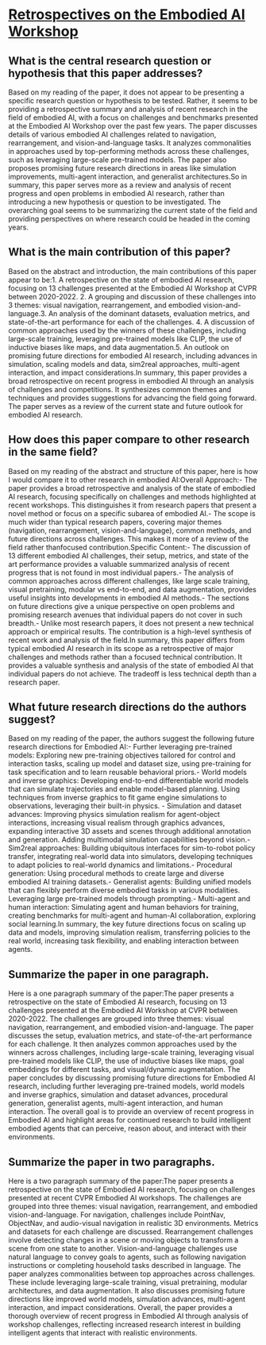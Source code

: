 # [Retrospectives on the Embodied AI Workshop](https://arxiv.org/abs/2210.06849)

## What is the central research question or hypothesis that this paper addresses?

Based on my reading of the paper, it does not appear to be presenting a specific research question or hypothesis to be tested. Rather, it seems to be providing a retrospective summary and analysis of recent research in the field of embodied AI, with a focus on challenges and benchmarks presented at the Embodied AI Workshop over the past few years. The paper discusses details of various embodied AI challenges related to navigation, rearrangement, and vision-and-language tasks. It analyzes commonalities in approaches used by top-performing methods across these challenges, such as leveraging large-scale pre-trained models. The paper also proposes promising future research directions in areas like simulation improvements, multi-agent interaction, and generalist architectures.So in summary, this paper serves more as a review and analysis of recent progress and open problems in embodied AI research, rather than introducing a new hypothesis or question to be investigated. The overarching goal seems to be summarizing the current state of the field and providing perspectives on where research could be headed in the coming years.


## What is the main contribution of this paper?

Based on the abstract and introduction, the main contributions of this paper appear to be:1. A retrospective on the state of embodied AI research, focusing on 13 challenges presented at the Embodied AI Workshop at CVPR between 2020-2022. 2. A grouping and discussion of these challenges into 3 themes: visual navigation, rearrangement, and embodied vision-and-language.3. An analysis of the dominant datasets, evaluation metrics, and state-of-the-art performance for each of the challenges. 4. A discussion of common approaches used by the winners of these challenges, including large-scale training, leveraging pre-trained models like CLIP, the use of inductive biases like maps, and data augmentation.5. An outlook on promising future directions for embodied AI research, including advances in simulation, scaling models and data, sim2real approaches, multi-agent interaction, and impact considerations.In summary, this paper provides a broad retrospective on recent progress in embodied AI through an analysis of challenges and competitions. It synthesizes common themes and techniques and provides suggestions for advancing the field going forward. The paper serves as a review of the current state and future outlook for embodied AI research.


## How does this paper compare to other research in the same field?

Based on my reading of the abstract and structure of this paper, here is how I would compare it to other research in embodied AI:Overall Approach:- The paper provides a broad retrospective and analysis of the state of embodied AI research, focusing specifically on challenges and methods highlighted at recent workshops. This distinguishes it from research papers that present a novel method or focus on a specific subarea of embodied AI.- The scope is much wider than typical research papers, covering major themes (navigation, rearrangement, vision-and-language), common methods, and future directions across challenges. This makes it more of a review of the field rather thanfocused contribution.Specific Content:- The discussion of 13 different embodied AI challenges, their setup, metrics, and state of the art performance provides a valuable summarized analysis of recent progress that is not found in most individual papers.- The analysis of common approaches across different challenges, like large scale training, visual pretraining, modular vs end-to-end, and data augmentation, provides useful insights into developments in embodied AI methods.- The sections on future directions give a unique perspective on open problems and promising research avenues that individual papers do not cover in such breadth.- Unlike most research papers, it does not present a new technical approach or empirical results. The contribution is a high-level synthesis of recent work and analysis of the field.In summary, this paper differs from typical embodied AI research in its scope as a retrospective of major challenges and methods rather than a focused technical contribution. It provides a valuable synthesis and analysis of the state of embodied AI that individual papers do not achieve. The tradeoff is less technical depth than a research paper.


## What future research directions do the authors suggest?

Based on my reading of the paper, the authors suggest the following future research directions for Embodied AI:- Further leveraging pre-trained models: Exploring new pre-training objectives tailored for control and interaction tasks, scaling up model and dataset size, using pre-training for task specification and to learn reusable behavioral priors.- World models and inverse graphics: Developing end-to-end differentiable world models that can simulate trajectories and enable model-based planning. Using techniques from inverse graphics to fit game engine simulations to observations, leveraging their built-in physics. - Simulation and dataset advances: Improving physics simulation realism for agent-object interactions, increasing visual realism through graphics advances, expanding interactive 3D assets and scenes through additional annotation and generation. Adding multimodal simulation capabilities beyond vision.- Sim2real approaches: Building ubiquitous interfaces for sim-to-robot policy transfer, integrating real-world data into simulators, developing techniques to adapt policies to real-world dynamics and limitations.- Procedural generation: Using procedural methods to create large and diverse embodied AI training datasets.- Generalist agents: Building unified models that can flexibly perform diverse embodied tasks in various modalities. Leveraging large pre-trained models through prompting.- Multi-agent and human interaction: Simulating agent and human behaviors for training, creating benchmarks for multi-agent and human-AI collaboration, exploring social learning.In summary, the key future directions focus on scaling up data and models, improving simulation realism, transferring policies to the real world, increasing task flexibility, and enabling interaction between agents.


## Summarize the paper in one paragraph.

Here is a one paragraph summary of the paper:The paper presents a retrospective on the state of Embodied AI research, focusing on 13 challenges presented at the Embodied AI Workshop at CVPR between 2020-2022. The challenges are grouped into three themes: visual navigation, rearrangement, and embodied vision-and-language. The paper discusses the setup, evaluation metrics, and state-of-the-art performance for each challenge. It then analyzes common approaches used by the winners across challenges, including large-scale training, leveraging visual pre-trained models like CLIP, the use of inductive biases like maps, goal embeddings for different tasks, and visual/dynamic augmentation. The paper concludes by discussing promising future directions for Embodied AI research, including further leveraging pre-trained models, world models and inverse graphics, simulation and dataset advances, procedural generation, generalist agents, multi-agent interaction, and human interaction. The overall goal is to provide an overview of recent progress in Embodied AI and highlight areas for continued research to build intelligent embodied agents that can perceive, reason about, and interact with their environments.


## Summarize the paper in two paragraphs.

Here is a two paragraph summary of the paper:The paper presents a retrospective on the state of Embodied AI research, focusing on challenges presented at recent CVPR Embodied AI workshops. The challenges are grouped into three themes: visual navigation, rearrangement, and embodied vision-and-language. For navigation, challenges include PointNav, ObjectNav, and audio-visual navigation in realistic 3D environments. Metrics and datasets for each challenge are discussed. Rearrangement challenges involve detecting changes in a scene or moving objects to transform a scene from one state to another. Vision-and-language challenges use natural language to convey goals to agents, such as following navigation instructions or completing household tasks described in language. The paper analyzes commonalities between top approaches across challenges. These include leveraging large-scale training, visual pretraining, modular architectures, and data augmentation. It also discusses promising future directions like improved world models, simulation advances, multi-agent interaction, and impact considerations. Overall, the paper provides a thorough overview of recent progress in Embodied AI through analysis of workshop challenges, reflecting increased research interest in building intelligent agents that interact with realistic environments.
